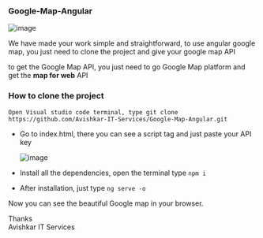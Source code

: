 ### Google-Map-Angular 

![image](https://github.com/Avishkar-IT-Services/Google-Map-Angular/assets/137886016/60b40d31-7d0e-4b4c-b17f-60dff433a056)

We have made your work simple and straightforward, to use angular google map, you just need to clone the project and give your google map API 

to get the Google Map API, you just need to go Google Map platform and get the **map for web** API 

### How to clone the project 
``` Open Visual studio code terminal, type git clone https://github.com/Avishkar-IT-Services/Google-Map-Angular.git ```

- Go to index.html, there you can see a script tag and just paste your API key

  ![image](https://github.com/Avishkar-IT-Services/Google-Map-Angular/assets/137886016/c70755b5-7a8c-4353-8d72-e874f26125d8)

- Install all the dependencies, open the terminal type ``` npm i ```
- After installation, just type ``` ng serve -o ```

Now you can see the beautiful Google map in your browser.

 Thanks <br>
Avishkar IT Services








